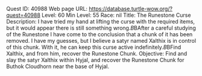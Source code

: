 Quest ID: 40988
Web page URL: https://database.turtle-wow.org/?quest=40988
Level: 60
Min Level: 55
Race: nil
Title: The Runestone Curse
Description: I have tried my hand at lifting the curse with the required items, but it would appear there is still something wrong.$B$BAfter a careful studying of the Runestone I have come to the conclusion that a chunk of it has been removed. I have my guesses, but I believe a satyr named Xalthix is in control of this chunk. With it, he can keep this curse active indefinitely.$B$BFind Xalthix, and from him, recover the Runestone Chunk.
Objective: Find and slay the satyr Xalthix within Hyjal, and recover the Runestone Chunk for Buthok Cloudhorn near the base of Hyjal.

